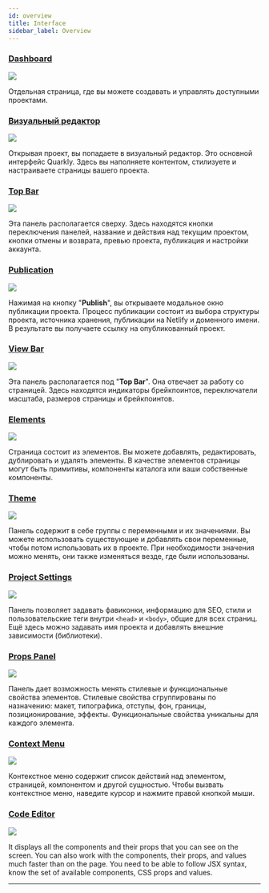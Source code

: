 ```yaml
---
id: overview
title: Interface
sidebar_label: Overview
---
```


### [Dashboard](/interface/dashboard/overview)

![](https://uploads.quarkly.io/609b923c13e4b0001f829749/images/Temp%20Image.png?v=2021-06-01T09:16:30.510Z)

Отдельная страница, где вы можете создавать и управлять доступными проектами.

### [Визуальный редактор](/interface/work-area/overview)

![](https://uploads.quarkly.io/609b923c13e4b0001f829749/images/Temp%20Image.png?v=2021-06-01T09:16:30.510Z)

Открывая проект, вы попадаете в визуальный редактор. Это основной интерфейс Quarkly. Здесь вы наполняете контентом, стилизуете и настраиваете страницы вашего проекта.

### [Top Bar](/interface/top-bar/overview)

![](https://uploads.quarkly.io/609b923c13e4b0001f829749/images/Temp%20Image.png?v=2021-06-01T09:16:30.510Z)

Эта панель располагается сверху. Здесь находятся кнопки переключения панелей, название и действия над текущим проектом, кнопки отмены и возврата, превью проекта, публикация и настройки аккаунта.

### [Publication](/interface/top-bar/publication/overview)

![](https://uploads.quarkly.io/609b923c13e4b0001f829749/images/Temp%20Image.png?v=2021-06-01T09:16:30.510Z)

Нажимая на кнопку "**Publish**", вы открываете модальное окно публикации проекта. Процесс публикации состоит из выбора структуры проекта, источника хранения, публикации на Netlify и доменного имени. В результате вы получаете ссылку на опубликованный проект.

### [View Bar](/interface/work-area/view-bar/overview)

![](https://uploads.quarkly.io/609b923c13e4b0001f829749/images/Temp%20Image.png?v=2021-06-01T09:16:30.510Z)

Эта панель располагается под "**Top Bar**". Она отвечает за работу со страницей. Здесь находятся индикаторы брейкпоинтов, переключатели масштаба, размеров страницы и брейкпоинтов.

### [Elements](/interface/work-area/elements/overview)

![](https://uploads.quarkly.io/609b923c13e4b0001f829749/images/Temp%20Image.png?v=2021-06-01T09:16:30.510Z)

Страница состоит из элементов. Вы можете добавлять, редактировать, дублировать и удалять элементы. В качестве элементов страницы могут быть примитивы, компоненты каталога или ваши собственные компоненты.

### [Theme](/interface/work-area/theme/overview)

![](https://uploads.quarkly.io/609b923c13e4b0001f829749/images/Temp%20Image.png?v=2021-06-01T09:16:30.510Z)

Панель содержит в себе группы с переменными и их значениями. Вы можете использовать существующие и добавлять свои переменные, чтобы потом использовать их в проекте. При необходимости значения можно менять, они также изменяться везде, где были использованы.

### [Project Settings](/interface/work-area/project-settings/overview)

![](https://uploads.quarkly.io/609b923c13e4b0001f829749/images/Temp%20Image.png?v=2021-06-01T09:16:30.510Z)

Панель позволяет задавать фавиконки, информацию для SEO, стили и пользовательские теги внутри `<head>` и `<body>`, общие для всех страниц. Ещё здесь можно задавать имя проекта и добавлять внешние зависимости (библиотеки).

### [Props Panel](/interface/work-area/props-panel/overview)

![](https://uploads.quarkly.io/609b923c13e4b0001f829749/images/Temp%20Image.png?v=2021-06-01T09:16:30.510Z)

Панель дает возможность менять стилевые и функциональные свойства элементов. Стилевые свойства сгруппированы по назначению: макет, типографика, отступы, фон, границы, позиционирование, эффекты. Функциональные свойства уникальны для каждого элемента.

### [Context Menu](/interface/work-area/context-menu)

![](https://uploads.quarkly.io/609b923c13e4b0001f829749/images/Temp%20Image.png?v=2021-06-01T09:16:30.510Z)

Контекстное меню содержит список действий над элементом, страницей, компонентом и другой сущностью. Чтобы вызвать контекстное меню, наведите курсор и нажмите правой кнопкой мыши.

### [Code Editor](/interface/work-area/code-editor/overview)

![](https://uploads.quarkly.io/609b923c13e4b0001f829749/images/Temp%20Image.png?v=2021-06-01T09:16:30.510Z)

It displays all the components and their props that you can see on the screen. You can also work with the components, their props, and values much faster than on the page. You need to be able to follow JSX syntax, know the set of available components, CSS props and values.

---
